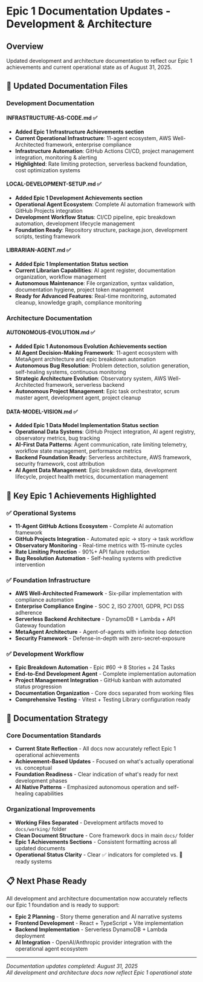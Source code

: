 # Epic 1 Documentation Updates - Development & Architecture

## Overview

Updated development and architecture documentation to reflect our Epic 1 achievements and current operational state as of August 31, 2025.

## 📁 **Updated Documentation Files**

### **Development Documentation**

#### **INFRASTRUCTURE-AS-CODE.md** ✅

- **Added Epic 1 Infrastructure Achievements section**
- **Current Operational Infrastructure**: 11-agent ecosystem, AWS Well-Architected framework, enterprise compliance
- **Infrastructure Automation**: GitHub Actions CI/CD, project management integration, monitoring & alerting
- **Highlighted**: Rate limiting protection, serverless backend foundation, cost optimization systems

#### **LOCAL-DEVELOPMENT-SETUP.md** ✅

- **Added Epic 1 Development Achievements section**
- **Operational Agent Ecosystem**: Complete AI automation framework with GitHub Projects integration
- **Development Workflow Status**: CI/CD pipeline, epic breakdown automation, development lifecycle management
- **Foundation Ready**: Repository structure, package.json, development scripts, testing framework

#### **LIBRARIAN-AGENT.md** ✅

- **Added Epic 1 Implementation Status section**
- **Current Librarian Capabilities**: AI agent register, documentation organization, workflow management
- **Autonomous Maintenance**: File organization, syntax validation, documentation hygiene, project token management
- **Ready for Advanced Features**: Real-time monitoring, automated cleanup, knowledge graph, compliance monitoring

### **Architecture Documentation**

#### **AUTONOMOUS-EVOLUTION.md** ✅

- **Added Epic 1 Autonomous Evolution Achievements section**
- **AI Agent Decision-Making Framework**: 11-agent ecosystem with MetaAgent architecture and epic breakdown automation
- **Autonomous Bug Resolution**: Problem detection, solution generation, self-healing systems, continuous monitoring
- **Strategic Architecture Evolution**: Observatory system, AWS Well-Architected framework, serverless backend
- **Autonomous Project Management**: Epic task orchestrator, scrum master agent, development agent, project cleanup

#### **DATA-MODEL-VISION.md** ✅

- **Added Epic 1 Data Model Implementation Status section**
- **Operational Data Systems**: GitHub Project integration, AI agent registry, observatory metrics, bug tracking
- **AI-First Data Patterns**: Agent communication, rate limiting telemetry, workflow state management, performance metrics
- **Backend Foundation Ready**: Serverless architecture, AWS framework, security framework, cost attribution
- **AI Agent Data Management**: Epic breakdown data, development lifecycle, project health metrics, documentation management

## 🎯 **Key Epic 1 Achievements Highlighted**

### **✅ Operational Systems**

- **11-Agent GitHub Actions Ecosystem** - Complete AI automation framework
- **GitHub Projects Integration** - Automated epic → story → task workflow
- **Observatory Monitoring** - Real-time metrics with 15-minute cycles
- **Rate Limiting Protection** - 90%+ API failure reduction
- **Bug Resolution Automation** - Self-healing systems with predictive intervention

### **✅ Foundation Infrastructure**

- **AWS Well-Architected Framework** - Six-pillar implementation with compliance automation
- **Enterprise Compliance Engine** - SOC 2, ISO 27001, GDPR, PCI DSS adherence
- **Serverless Backend Architecture** - DynamoDB + Lambda + API Gateway foundation
- **MetaAgent Architecture** - Agent-of-agents with infinite loop detection
- **Security Framework** - Defense-in-depth with zero-secret-exposure

### **✅ Development Workflow**

- **Epic Breakdown Automation** - Epic #60 → 8 Stories + 24 Tasks
- **End-to-End Development Agent** - Complete implementation automation
- **Project Management Integration** - GitHub kanban with automated status progression
- **Documentation Organization** - Core docs separated from working files
- **Comprehensive Testing** - Vitest + Testing Library configuration ready

## 🚀 **Documentation Strategy**

### **Core Documentation Standards**

- **Current State Reflection** - All docs now accurately reflect Epic 1 operational achievements
- **Achievement-Based Updates** - Focused on what's actually operational vs. conceptual
- **Foundation Readiness** - Clear indication of what's ready for next development phases
- **AI Native Patterns** - Emphasized autonomous operation and self-healing capabilities

### **Organizational Improvements**

- **Working Files Separated** - Development artifacts moved to `docs/working/` folder
- **Clean Document Structure** - Core framework docs in main `docs/` folder
- **Epic 1 Achievements Sections** - Consistent formatting across all updated documents
- **Operational Status Clarity** - Clear ✅ indicators for completed vs. 🔄 ready systems

## 📋 **Next Phase Ready**

All development and architecture documentation now accurately reflects our Epic 1 foundation and is ready to support:

- **Epic 2 Planning** - Story theme generation and AI narrative systems
- **Frontend Development** - React + TypeScript + Vite implementation
- **Backend Implementation** - Serverless DynamoDB + Lambda deployment
- **AI Integration** - OpenAI/Anthropic provider integration with the operational agent ecosystem

---

_Documentation updates completed: August 31, 2025_  
_All development and architecture docs now reflect Epic 1 operational state_
